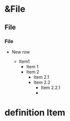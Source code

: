 # &File
## File
### File
* New row

  * Item1
     * Item 1
     * Item 2
       * Item 2.1 
       * Item 2.2
           * Item 2.2.1
           * 
       
#  definition Item
